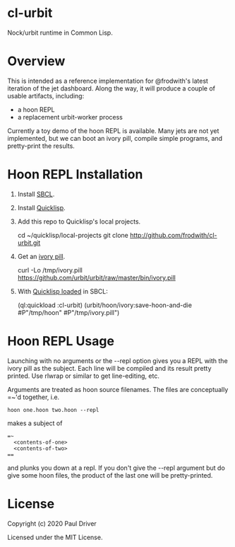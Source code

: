 # cl-urbit

Nock/urbit runtime in Common Lisp.

# Overview

This is intended as a reference implementation for @frodwith's latest
iteration of the jet dashboard. Along the way, it will produce a couple
of usable artifacts, including:

  * a hoon REPL
  * a replacement urbit-worker process

Currently a toy demo of the hoon REPL is available. Many jets are not
yet implemented, but we can boot an ivory pill, compile simple programs,
and pretty-print the results.

# Hoon REPL Installation

  1. Install [SBCL](http://sbcl.org).
  2. Install [Quicklisp](https://www.quicklisp.org/beta/index.html#installation).
  3. Add this repo to Quicklisp's local projects.

        cd ~/quicklisp/local-projects
        git clone http://github.com/frodwith/cl-urbit.git

  4. Get an [ivory pill](https://github.com/urbit/urbit/tree/master/bin).

        curl -Lo /tmp/ivory.pill https://github.com/urbit/urbit/raw/master/bin/ivory.pill

  5. With [Quicklisp loaded](https://www.quicklisp.org/beta/index.html#loading) in SBCL:

        (ql:quickload :cl-urbit)
        (urbit/hoon/ivory:save-hoon-and-die #P"/tmp/hoon" #P"/tmp/ivory.pill")

# Hoon REPL Usage

Launching with no arguments or the --repl option gives you a REPL with
the ivory pill as the subject. Each line will be compiled and its result
pretty printed. Use rlwrap or similar to get line-editing, etc.

Arguments are treated as hoon source filenames. The files are conceptually
=~'d together, i.e.

    hoon one.hoon two.hoon --repl

makes a subject of

    =~
      <contents-of-one>
      <contents-of-two>
    ==

and plunks you down at a repl. If you don't give the --repl argument but
do give some hoon files, the product of the last one will be pretty-printed.

# License

Copyright (c) 2020 Paul Driver

Licensed under the MIT License.
